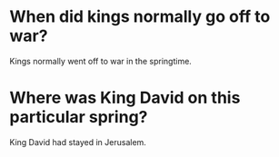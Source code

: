 # When did kings normally go off to war?

Kings normally went off to war in the springtime.

# Where was King David on this particular spring?

King David had stayed in Jerusalem.
